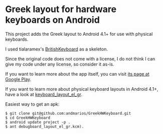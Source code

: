 # Greek layout for hardware keyboards on Android #

This project adds the Greek layout to Android 4.1+ for use with physical keyboards.

I used tialaramex's [BritishKeyboard](https://github.com/tialaramex/BritishKeyboard) as a skeleton.

Since the original code does not come with a license, I do not think I can give my code under any license, so consider it as-is.


If you want to learn more about the app itself, you can visit [its page at Google Play](https://play.google.com/store/apps/details?id=com.andmarios.greekhwkeyboard).

If you want to learn more about physical keyboard layouts in Android 4.1+, have a look at [keyboard_layout_el_gr](res/raw/keyboard_layout_el_gr.kcm).


Easiest way to get an apk:

    $ git clone git@github.com:andmarios/GreekHWKeyboard.git
    $ cd GreekHWKeyboard
    $ android update project -p .
    $ ant debugboard_layout_el_gr.kcm).